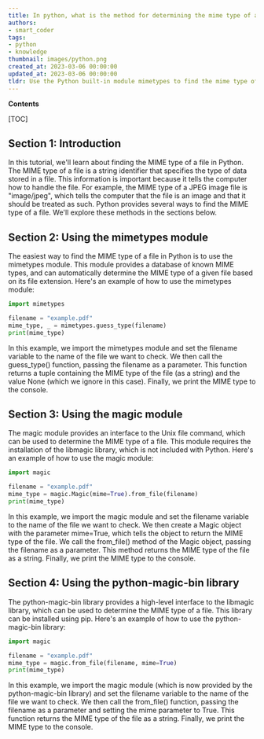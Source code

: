 ```yaml
---
title: In python, what is the method for determining the mime type of a file?
authors:
- smart_coder
tags:
- python
- knowledge
thumbnail: images/python.png
created_at: 2023-03-06 00:00:00
updated_at: 2023-03-06 00:00:00
tldr: Use the Python built-in module mimetypes to find the mime type of a file.
---
```


**Contents**

[TOC]

## Section 1: Introduction

In this tutorial, we'll learn about finding the MIME type of a file in Python. The MIME type of a file is a string identifier that specifies the type of data stored in a file. This information is important because it tells the computer how to handle the file. For example, the MIME type of a JPEG image file is "image/jpeg", which tells the computer that the file is an image and that it should be treated as such. Python provides several ways to find the MIME type of a file. We'll explore these methods in the sections below.

## Section 2: Using the mimetypes module

The easiest way to find the MIME type of a file in Python is to use the mimetypes module. This module provides a database of known MIME types, and can automatically determine the MIME type of a given file based on its file extension. Here's an example of how to use the mimetypes module:

```python
import mimetypes

filename = "example.pdf"
mime_type, _ = mimetypes.guess_type(filename)
print(mime_type)
```

In this example, we import the mimetypes module and set the filename variable to the name of the file we want to check. We then call the guess_type() function, passing the filename as a parameter. This function returns a tuple containing the MIME type of the file (as a string) and the value None (which we ignore in this case). Finally, we print the MIME type to the console.

## Section 3: Using the magic module

The magic module provides an interface to the Unix file command, which can be used to determine the MIME type of a file. This module requires the installation of the libmagic library, which is not included with Python. Here's an example of how to use the magic module:

```python
import magic

filename = "example.pdf"
mime_type = magic.Magic(mime=True).from_file(filename)
print(mime_type)
```

In this example, we import the magic module and set the filename variable to the name of the file we want to check. We then create a Magic object with the parameter mime=True, which tells the object to return the MIME type of the file. We call the from_file() method of the Magic object, passing the filename as a parameter. This method returns the MIME type of the file as a string. Finally, we print the MIME type to the console.

## Section 4: Using the python-magic-bin library

The python-magic-bin library provides a high-level interface to the libmagic library, which can be used to determine the MIME type of a file. This library can be installed using pip. Here's an example of how to use the python-magic-bin library:

```python
import magic

filename = "example.pdf"
mime_type = magic.from_file(filename, mime=True)
print(mime_type)
```

In this example, we import the magic module (which is now provided by the python-magic-bin library) and set the filename variable to the name of the file we want to check. We then call the from_file() function, passing the filename as a parameter and setting the mime parameter to True. This function returns the MIME type of the file as a string. Finally, we print the MIME type to the console.
